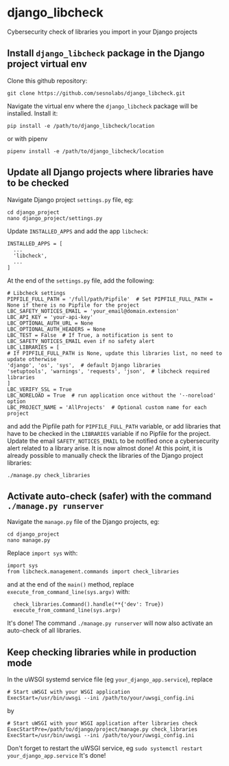 # django_libcheck
Cybersecurity check of libraries you import in your Django projects
## Install `django_libcheck` package in the Django project virtual env
Clone this github repository:
  ```
git clone https://github.com/sesnolabs/django_libcheck.git
  ```
Navigate the virtual env where the `django_libcheck` package will be installed.
Install it:
  ```
pip install -e /path/to/django_libcheck/location
  ```
or with pipenv
  ```
pipenv install -e /path/to/django_libcheck/location
  ```
## Update all Django projects where libraries have to be checked
Navigate Django project `settings.py` file, eg:
  ```
cd django_project
nano django_project/settings.py
  ```
Update `INSTALLED_APPS` and add the app `libcheck`:
  ```
INSTALLED_APPS = [
    ...
    'libcheck',
    ...
]
  ```
At the end of the `settings.py` file, add the following:
  ```
# Libcheck settings
PIPFILE_FULL_PATH = '/full/path/Pipfile'  # Set PIPFILE_FULL_PATH = None if there is no Pipfile for the project
LBC_SAFETY_NOTICES_EMAIL = 'your_email@domain.extension'
LBC_API_KEY = 'your-api-key'
LBC_OPTIONAL_AUTH_URL = None
LBC_OPTIONAL_AUTH_HEADERS = None
LBC_TEST = False  # If True, a notification is sent to LBC_SAFETY_NOTICES_EMAIL even if no safety alert
LBC_LIBRARIES = [
  # If PIPFILE_FULL_PATH is None, update this libraries list, no need to update otherwise
  'django', 'os', 'sys',  # default Django libraries
  'setuptools', 'warnings', 'requests', 'json',  # libcheck required libraries
]
LBC_VERIFY_SSL = True
LBC_NORELOAD = True  # run application once without the '--noreload' option
LBC_PROJECT_NAME = 'AllProjects'  # Optional custom name for each project
  ```
and add the Pipfile path for `PIPFILE_FULL_PATH` variable, or add libraries that have to be checked in the `LIBRARIES` variable if no Pipfile for the project.
Update the email `SAFETY_NOTICES_EMAIL` to be notified once a cybersecurity alert related to a library arise.
It is now almost done!
At this point, it is already possible to manually check the libraries of the Django project libraries:
  ```
./manage.py check_libraries
  ```
## Activate auto-check (safer) with the command `./manage.py runserver`
Navigate the `manage.py` file of the Django projects, eg:
  ```
cd django_project
nano manage.py
  ```
Replace `import sys` with:
  ```
import sys
from libcheck.management.commands import check_libraries
  ```
and at the end of the `main()` method, replace `execute_from_command_line(sys.argv)` with:
  ```
    check_libraries.Command().handle(**{'dev': True})
    execute_from_command_line(sys.argv)
  ```
It's done!
The command `./manage.py runserver` will now also activate an auto-check of all libraries.
## Keep checking libraries while in production mode
In the uWSGI systemd service file (eg `your_django_app.service`), replace
  ```
# Start uWSGI with your WSGI application
ExecStart=/usr/bin/uwsgi --ini /path/to/your/uwsgi_config.ini
  ```
by
  ```
# Start uWSGI with your WSGI application after libraries check
ExecStartPre=/path/to/django/project/manage.py check_libraries
ExecStart=/usr/bin/uwsgi --ini /path/to/your/uwsgi_config.ini
  ```
Don't forget to restart the uWSGI service, eg `sudo systemctl restart your_django_app.service`
It's done!
